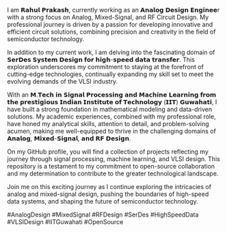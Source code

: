 I am 𝗥𝗮𝗵𝘂𝗹 𝗣𝗿𝗮𝗸𝗮𝘀𝗵, currently working as an 𝗔𝗻𝗮𝗹𝗼𝗴 𝗗𝗲𝘀𝗶𝗴𝗻 𝗘𝗻𝗴𝗶𝗻𝗲𝗲r with a strong focus on Analog, Mixed-Signal, and RF Circuit Design. My professional journey is driven by a passion for developing innovative and efficient circuit solutions, combining precision and creativity in the field of semiconductor technology.

In addition to my current work, I am delving into the fascinating domain of 𝗦𝗲𝗿𝗗𝗲𝘀 𝗦𝘆𝘀𝘁𝗲𝗺 𝗗𝗲𝘀𝗶𝗴𝗻 𝗳𝗼𝗿 𝗵𝗶𝗴𝗵-𝘀𝗽𝗲𝗲𝗱 𝗱𝗮𝘁𝗮 𝘁𝗿𝗮𝗻𝘀𝗳𝗲𝗿. This exploration underscores my commitment to staying at the forefront of cutting-edge technologies, continually expanding my skill set to meet the evolving demands of the VLSI industry.

With an 𝗠.𝗧𝗲𝗰𝗵 𝗶𝗻 𝗦𝗶𝗴𝗻𝗮𝗹 𝗣𝗿𝗼𝗰𝗲𝘀𝘀𝗶𝗻𝗴 𝗮𝗻𝗱 𝗠𝗮𝗰𝗵𝗶𝗻𝗲 𝗟𝗲𝗮𝗿𝗻𝗶𝗻𝗴 𝗳𝗿𝗼𝗺 𝘁𝗵𝗲 𝗽𝗿𝗲𝘀𝘁𝗶𝗴𝗶𝗼𝘂𝘀 𝗜𝗻𝗱𝗶𝗮𝗻 𝗜𝗻𝘀𝘁𝗶𝘁𝘂𝘁𝗲 𝗼𝗳 𝗧𝗲𝗰𝗵𝗻𝗼𝗹𝗼𝗴𝘆 (𝗜𝗜𝗧) 𝗚𝘂𝘄𝗮𝗵𝗮𝘁𝗶, I have built a strong foundation in mathematical modeling and data-driven solutions. My academic experiences, combined with my professional role, have honed my analytical skills, attention to detail, and problem-solving acumen, making me well-equipped to thrive in the challenging domains of 𝗔𝗻𝗮𝗹𝗼𝗴, 𝗠𝗶𝘅𝗲𝗱-𝗦𝗶𝗴𝗻𝗮𝗹, 𝗮𝗻𝗱 𝗥𝗙 𝗗𝗲𝘀𝗶𝗴𝗻.

On my GitHub profile, you will find a collection of projects reflecting my journey through signal processing, machine learning, and VLSI design. This repository is a testament to my commitment to open-source collaboration and my determination to contribute to the greater technological landscape.

Join me on this exciting journey as I continue exploring the intricacies of analog and mixed-signal design, pushing the boundaries of high-speed data systems, and shaping the future of semiconductor technology.

#AnalogDesign #MixedSignal #RFDesign #SerDes #HighSpeedData #VLSIDesign #IITGuwahati #OpenSource
